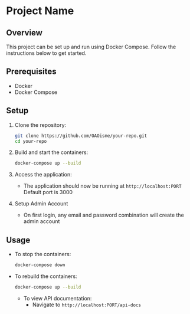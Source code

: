 # Project Name

## Overview

This project can be set up and run using Docker Compose. Follow the instructions below to get started.

## Prerequisites

- Docker
- Docker Compose

## Setup

1. Clone the repository:

   ```sh
   git clone https://github.com/OAOisme/your-repo.git
   cd your-repo
   ```

2. Build and start the containers:

   ```sh
   docker-compose up --build
   ```

3. Access the application:

   - The application should now be running at `http://localhost:PORT` Default port is 3000

4. Setup Admin Account

   - On first login, any email and password combination will create the admin account

## Usage

- To stop the containers:

  ```sh
  docker-compose down
  ```

- To rebuild the containers:

  ```sh
  docker-compose up --build
  ```

  - To view API documentation:
    - Navigate to `http://localhost:PORT/api-docs`
